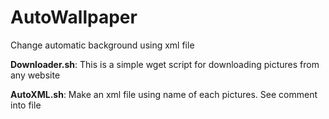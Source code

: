 # AutoWallpaper
Change automatic background using xml file

**Downloader.sh**:
	This is a simple wget script for downloading pictures from any website

**AutoXML.sh**:
	Make an xml file using name of each pictures. See comment into file
